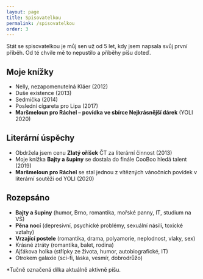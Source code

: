 ```yaml
---
layout: page
title: Spisovatelkou
permalink: /spisovatelkou
order: 3
---
```


Stát se spisovatelkou je můj sen už od 5 let, kdy jsem napsala svůj první příběh. Od té chvíle mě to nepustilo a příběhy píšu doteď.

## Moje knížky

- Nelly, nezapomenutelná Kläer (2012)
- Duše existence (2013)
- Sedmička (2014)
- Poslední cígareta pro Lipa (2017)
- **Maršmeloun pro Ráchel – povídka ve sbírce Nejkrásnější dárek** (YOLI 2020)

## Literární úspěchy
- Obdržela jsem cenu **Zlatý oříšek** ČT za literární činnost (2013)
- Moje knížka **Bajty a šupiny** se dostala do finále CooBoo hledá talent (2019)
- **Maršmeloun pro Ráchel** se stal jednou z vítězných vánočních povídek v literární soutěži od YOLI (2020)

## Rozepsáno
- **Bajty a šupiny** (humor, Brno, romantika, mořské panny, IT, studium na VŠ)
- **Pěna nocí** (depresivní, psychické problémy, sexuální násilí, toxické vztahy)
- **Vrzající postele** (romantika, drama, polyamorie, neplodnost, vlaky, sex)
- Krásné ztráty (romantika, balet, rodina)
- Ajťákova holka (střípky ze života, humor, autobiografické, IT)
- Otrokem galaxie (sci-fi, láska, vesmír, dobrodrůžo)

*Tučně označená dílka aktuálně aktivně píšu.

